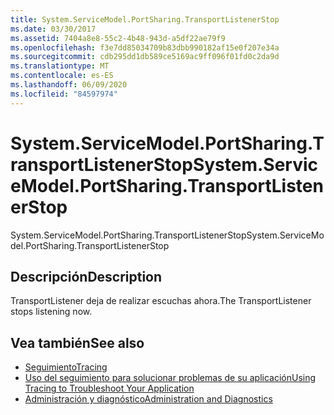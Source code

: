 ```yaml
---
title: System.ServiceModel.PortSharing.TransportListenerStop
ms.date: 03/30/2017
ms.assetid: 7404a8e8-55c2-4b48-943d-a5df22ae79f9
ms.openlocfilehash: f3e7dd85034709b83dbb990182af15e0f207e34a
ms.sourcegitcommit: cdb295dd1db589ce5169ac9ff096f01fd0c2da9d
ms.translationtype: MT
ms.contentlocale: es-ES
ms.lasthandoff: 06/09/2020
ms.locfileid: "84597974"
---
```

# <a name="systemservicemodelportsharingtransportlistenerstop"></a><span data-ttu-id="d62a8-102">System.ServiceModel.PortSharing.TransportListenerStop</span><span class="sxs-lookup"><span data-stu-id="d62a8-102">System.ServiceModel.PortSharing.TransportListenerStop</span></span>
<span data-ttu-id="d62a8-103">System.ServiceModel.PortSharing.TransportListenerStop</span><span class="sxs-lookup"><span data-stu-id="d62a8-103">System.ServiceModel.PortSharing.TransportListenerStop</span></span>  
  
## <a name="description"></a><span data-ttu-id="d62a8-104">Descripción</span><span class="sxs-lookup"><span data-stu-id="d62a8-104">Description</span></span>  
 <span data-ttu-id="d62a8-105">TransportListener deja de realizar escuchas ahora.</span><span class="sxs-lookup"><span data-stu-id="d62a8-105">The TransportListener stops listening now.</span></span>  
  
## <a name="see-also"></a><span data-ttu-id="d62a8-106">Vea también</span><span class="sxs-lookup"><span data-stu-id="d62a8-106">See also</span></span>

- [<span data-ttu-id="d62a8-107">Seguimiento</span><span class="sxs-lookup"><span data-stu-id="d62a8-107">Tracing</span></span>](index.md)
- [<span data-ttu-id="d62a8-108">Uso del seguimiento para solucionar problemas de su aplicación</span><span class="sxs-lookup"><span data-stu-id="d62a8-108">Using Tracing to Troubleshoot Your Application</span></span>](using-tracing-to-troubleshoot-your-application.md)
- [<span data-ttu-id="d62a8-109">Administración y diagnóstico</span><span class="sxs-lookup"><span data-stu-id="d62a8-109">Administration and Diagnostics</span></span>](../index.md)
